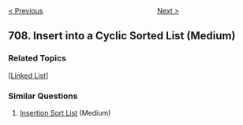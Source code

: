<!--|This file generated by command(leetcode description); DO NOT EDIT.    |-->
<!--+----------------------------------------------------------------------+-->
<!--|@author    openset <openset.wang@gmail.com>                           |-->
<!--|@link      https://github.com/openset                                 |-->
<!--|@home      https://github.com/openset/leetcode                        |-->
<!--+----------------------------------------------------------------------+-->

[< Previous](https://github.com/openset/leetcode/tree/master/problems/design-linked-list "Design Linked List")
　　　　　　　　　　　　　　　　
[Next >](https://github.com/openset/leetcode/tree/master/problems/to-lower-case "To Lower Case")

## 708. Insert into a Cyclic Sorted List (Medium)



### Related Topics
  [[Linked List](https://github.com/openset/leetcode/tree/master/tag/linked-list/README.md)]

### Similar Questions
  1. [Insertion Sort List](https://github.com/openset/leetcode/tree/master/problems/insertion-sort-list) (Medium)
